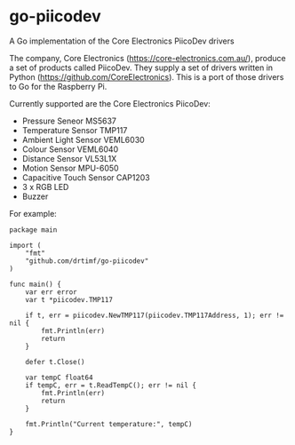 # go-piicodev

A Go implementation of the Core Electronics PiicoDev drivers

The company, Core Electronics (https://core-electronics.com.au/), produce a set of products called PiicoDev. They supply a set of drivers written in Python (https://github.com/CoreElectronics). This is a port of those drivers to Go for the Raspberry Pi.

Currently supported are the Core Electronics PiicoDev:

- Pressure Seneor MS5637
- Temperature Sensor TMP117
- Ambient Light Sensor VEML6030
- Colour Sensor VEML6040
- Distance Sensor VL53L1X
- Motion Sensor MPU-6050
- Capacitive Touch Sensor CAP1203
- 3 x RGB LED
- Buzzer

For example:

```
package main

import (
	"fmt"
	"github.com/drtimf/go-piicodev"
)

func main() {
	var err error
	var t *piicodev.TMP117

	if t, err = piicodev.NewTMP117(piicodev.TMP117Address, 1); err != nil {
		fmt.Println(err)
		return
	}

	defer t.Close()

	var tempC float64
	if tempC, err = t.ReadTempC(); err != nil {
		fmt.Println(err)
		return
	}

	fmt.Println("Current temperature:", tempC)
}
```
